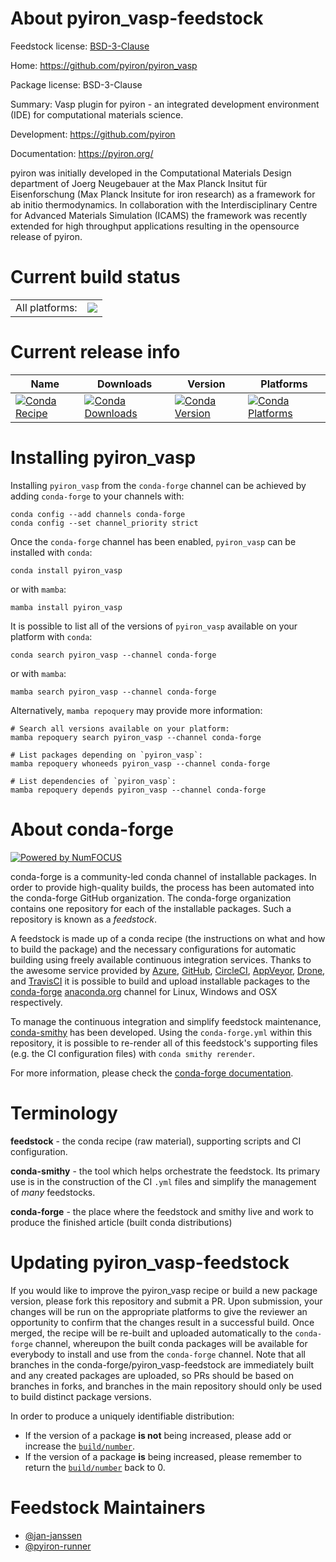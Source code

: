 About pyiron_vasp-feedstock
===========================

Feedstock license: [BSD-3-Clause](https://github.com/conda-forge/pyiron_vasp-feedstock/blob/main/LICENSE.txt)

Home: https://github.com/pyiron/pyiron_vasp

Package license: BSD-3-Clause

Summary: Vasp plugin for pyiron - an integrated development environment (IDE) for computational materials science.

Development: https://github.com/pyiron

Documentation: https://pyiron.org/

pyiron was initially developed in the Computational Materials Design department of Joerg Neugebauer at the
Max Planck Insitut für Eisenforschung (Max Planck Insitute for iron research) as a framework for ab initio
thermodynamics. In collaboration with the Interdisciplinary Centre for Advanced Materials Simulation (ICAMS)
the framework was recently extended for high throughput applications resulting in the opensource release of
pyiron.

Current build status
====================


<table><tr><td>All platforms:</td>
    <td>
      <a href="https://dev.azure.com/conda-forge/feedstock-builds/_build/latest?definitionId=4912&branchName=main">
        <img src="https://dev.azure.com/conda-forge/feedstock-builds/_apis/build/status/pyiron_vasp-feedstock?branchName=main">
      </a>
    </td>
  </tr>
</table>

Current release info
====================

| Name | Downloads | Version | Platforms |
| --- | --- | --- | --- |
| [![Conda Recipe](https://img.shields.io/badge/recipe-pyiron__vasp-green.svg)](https://anaconda.org/conda-forge/pyiron_vasp) | [![Conda Downloads](https://img.shields.io/conda/dn/conda-forge/pyiron_vasp.svg)](https://anaconda.org/conda-forge/pyiron_vasp) | [![Conda Version](https://img.shields.io/conda/vn/conda-forge/pyiron_vasp.svg)](https://anaconda.org/conda-forge/pyiron_vasp) | [![Conda Platforms](https://img.shields.io/conda/pn/conda-forge/pyiron_vasp.svg)](https://anaconda.org/conda-forge/pyiron_vasp) |

Installing pyiron_vasp
======================

Installing `pyiron_vasp` from the `conda-forge` channel can be achieved by adding `conda-forge` to your channels with:

```
conda config --add channels conda-forge
conda config --set channel_priority strict
```

Once the `conda-forge` channel has been enabled, `pyiron_vasp` can be installed with `conda`:

```
conda install pyiron_vasp
```

or with `mamba`:

```
mamba install pyiron_vasp
```

It is possible to list all of the versions of `pyiron_vasp` available on your platform with `conda`:

```
conda search pyiron_vasp --channel conda-forge
```

or with `mamba`:

```
mamba search pyiron_vasp --channel conda-forge
```

Alternatively, `mamba repoquery` may provide more information:

```
# Search all versions available on your platform:
mamba repoquery search pyiron_vasp --channel conda-forge

# List packages depending on `pyiron_vasp`:
mamba repoquery whoneeds pyiron_vasp --channel conda-forge

# List dependencies of `pyiron_vasp`:
mamba repoquery depends pyiron_vasp --channel conda-forge
```


About conda-forge
=================

[![Powered by
NumFOCUS](https://img.shields.io/badge/powered%20by-NumFOCUS-orange.svg?style=flat&colorA=E1523D&colorB=007D8A)](https://numfocus.org)

conda-forge is a community-led conda channel of installable packages.
In order to provide high-quality builds, the process has been automated into the
conda-forge GitHub organization. The conda-forge organization contains one repository
for each of the installable packages. Such a repository is known as a *feedstock*.

A feedstock is made up of a conda recipe (the instructions on what and how to build
the package) and the necessary configurations for automatic building using freely
available continuous integration services. Thanks to the awesome service provided by
[Azure](https://azure.microsoft.com/en-us/services/devops/), [GitHub](https://github.com/),
[CircleCI](https://circleci.com/), [AppVeyor](https://www.appveyor.com/),
[Drone](https://cloud.drone.io/welcome), and [TravisCI](https://travis-ci.com/)
it is possible to build and upload installable packages to the
[conda-forge](https://anaconda.org/conda-forge) [anaconda.org](https://anaconda.org/)
channel for Linux, Windows and OSX respectively.

To manage the continuous integration and simplify feedstock maintenance,
[conda-smithy](https://github.com/conda-forge/conda-smithy) has been developed.
Using the ``conda-forge.yml`` within this repository, it is possible to re-render all of
this feedstock's supporting files (e.g. the CI configuration files) with ``conda smithy rerender``.

For more information, please check the [conda-forge documentation](https://conda-forge.org/docs/).

Terminology
===========

**feedstock** - the conda recipe (raw material), supporting scripts and CI configuration.

**conda-smithy** - the tool which helps orchestrate the feedstock.
                   Its primary use is in the construction of the CI ``.yml`` files
                   and simplify the management of *many* feedstocks.

**conda-forge** - the place where the feedstock and smithy live and work to
                  produce the finished article (built conda distributions)


Updating pyiron_vasp-feedstock
==============================

If you would like to improve the pyiron_vasp recipe or build a new
package version, please fork this repository and submit a PR. Upon submission,
your changes will be run on the appropriate platforms to give the reviewer an
opportunity to confirm that the changes result in a successful build. Once
merged, the recipe will be re-built and uploaded automatically to the
`conda-forge` channel, whereupon the built conda packages will be available for
everybody to install and use from the `conda-forge` channel.
Note that all branches in the conda-forge/pyiron_vasp-feedstock are
immediately built and any created packages are uploaded, so PRs should be based
on branches in forks, and branches in the main repository should only be used to
build distinct package versions.

In order to produce a uniquely identifiable distribution:
 * If the version of a package **is not** being increased, please add or increase
   the [``build/number``](https://docs.conda.io/projects/conda-build/en/latest/resources/define-metadata.html#build-number-and-string).
 * If the version of a package **is** being increased, please remember to return
   the [``build/number``](https://docs.conda.io/projects/conda-build/en/latest/resources/define-metadata.html#build-number-and-string)
   back to 0.

Feedstock Maintainers
=====================

* [@jan-janssen](https://github.com/jan-janssen/)
* [@pyiron-runner](https://github.com/pyiron-runner/)

